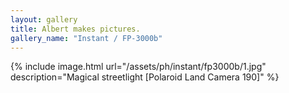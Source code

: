 ```yaml
---
layout: gallery
title: Albert makes pictures.
gallery_name: "Instant / FP-3000b"
---
```



{% include image.html url="/assets/ph/instant/fp3000b/1.jpg" description="Magical streetlight [Polaroid Land Camera 190]" %}